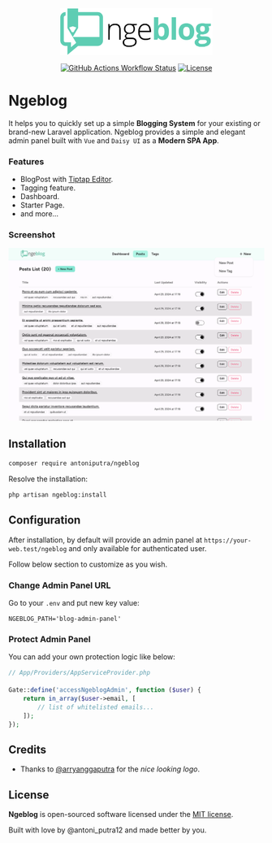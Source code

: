 <p align="center"><a href="https://github.com/antoniputra/ngeblog" target="_blank"><img src="https://raw.githubusercontent.com/antoniputra/ngeblog/main/art/logo.png" width="300px"></a></p>

<p align="center">
	<a href="https://github.com/antoniputra/ngeblog/actions/workflows/tests.yml"><img alt="GitHub Actions Workflow Status" src="https://img.shields.io/github/actions/workflow/status/antoniputra/ngeblog/tests.yml"></a>
	<!-- <a href="https://packagist.org/packages/antoniputra/ngeblog"><img src="https://poser.pugx.org/antoniputra/ngeblog/v/stable" alt="Latest Stable Version"></a> -->
	<!-- <a href="https://packagist.org/packages/antoniputra/ngeblog"><img src="https://poser.pugx.org/antoniputra/ngeblog/downloads.svg?format=flat" alt="Total Downloads"></a> -->
	<a href="https://packagist.org/packages/antoniputra/ngeblog"><img src="https://poser.pugx.org/antoniputra/ngeblog/license.svg" alt="License"></a>
</p>

# Ngeblog

It helps you to quickly set up a simple **Blogging System** for your existing or brand-new Laravel application. Ngeblog provides a simple and elegant admin panel built with `Vue` and `Daisy UI` as a **Modern SPA App**.

### Features

- BlogPost with [Tiptap Editor](https://tiptap.dev).
- Tagging feature.
- Dashboard.
- Starter Page.
- and more...

### Screenshot
<p align="center">
	<a href="https://raw.githubusercontent.com/antoniputra/ngeblog/main/art/sample-1.png" target="_blank">
		<img src="https://raw.githubusercontent.com/antoniputra/ngeblog/main/art/sample-1.png" alt="Ngeblog Screenshot">
	</a>
</p>


## Installation

```bash
composer require antoniputra/ngeblog
```

Resolve the installation:
```bash
php artisan ngeblog:install
```


## Configuration

After installation, by default will provide an admin panel at `https://your-web.test/ngeblog` and only available for authenticated user.

Follow below section to customize as you wish.

### Change Admin Panel URL

Go to your `.env` and put new key value:
```env
NGEBLOG_PATH='blog-admin-panel'
```

### Protect Admin Panel

You can add your own protection logic like below:

```php
// App/Providers/AppServiceProvider.php

Gate::define('accessNgeblogAdmin', function ($user) {
	return in_array($user->email, [
		// list of whitelisted emails...
	]);
});
```


## Credits

- Thanks to [@arryanggaputra](https://github.com/arryanggaputra) for the _nice looking logo_.


## License

**Ngeblog** is open-sourced software licensed under the [MIT license](http://opensource.org/licenses/MIT).

Built with love by @antoni_putra12 and made better by you.